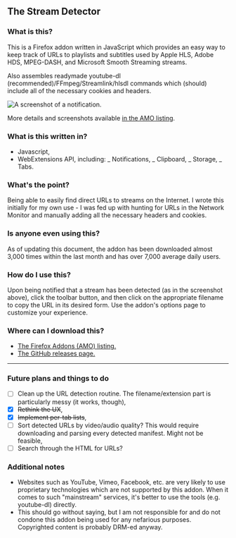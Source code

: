## The Stream Detector

### What is this?

This is a Firefox addon written in JavaScript which provides an easy way to keep track of URLs to playlists and subtitles used by Apple HLS, Adobe HDS, MPEG-DASH, and Microsoft Smooth Streaming streams.

Also assembles readymade youtube-dl (recommended)/FFmpeg/Streamlink/hlsdl commands which (should) include all of the necessary cookies and headers.

![A screenshot of a notification.](https://addons.cdn.mozilla.net/user-media/previews/thumbs/204/204893.png?modified=1543520749)

More details and screenshots available [in the AMO listing](https://addons.mozilla.org/en-US/firefox/addon/hls-stream-detector/).

### What is this written in?

- Javascript,
- WebExtensions API, including:
  _ Notifications,
  _ Clipboard,
  _ Storage,
  _ Tabs.

### What's the point?

Being able to easily find direct URLs to streams on the Internet. I wrote this initially for my own use - I was fed up with hunting for URLs in the Network Monitor and manually adding all the necessary headers and cookies.

### Is anyone even using this?

As of updating this document, the addon has been downloaded almost 3,000 times within the last month and has over 7,000 average daily users.

### How do I use this?

Upon being notified that a stream has been detected (as in the screenshot above), click the toolbar button, and then click on the appropriate filename to copy the URL in its desired form. Use the addon's options page to customize your experience.

### Where can I download this?

- [The Firefox Addons (AMO) listing.](https://addons.mozilla.org/en-US/firefox/addon/hls-stream-detector/)
- [The GitHub releases page.](https://github.com/rowrawer/stream-detector/releases)

---

### Future plans and things to do

- [ ] Clean up the URL detection routine. The filename/extension part is particularly messy (it works, though),
- [x] ~~Rethink the UX~~,
- [x] ~~Implement per-tab lists~~,
- [ ] Sort detected URLs by video/audio quality? This would require downloading and parsing every detected manifest. Might not be feasible,
- [ ] Search through the HTML for URLs?

### Additional notes

- Websites such as YouTube, Vimeo, Facebook, etc. are very likely to use proprietary technologies which are not supported by this addon. When it comes to such "mainstream" services, it's better to use the tools (e.g. youtube-dl) directly.
- This should go without saying, but I am not responsible for and do not condone this addon being used for any nefarious purposes. Copyrighted content is probably DRM-ed anyway.
